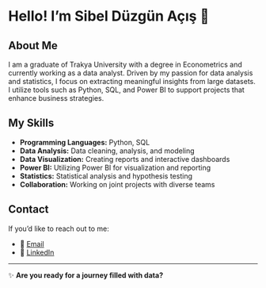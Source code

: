 # Hello! I’m Sibel Düzgün Açış 👋

## About Me
I am a graduate of Trakya University with a degree in Econometrics and currently working as a data analyst. Driven by my passion for data analysis and statistics, I focus on extracting meaningful insights from large datasets. I utilize tools such as Python, SQL, and Power BI to support projects that enhance business strategies.

## My Skills

- **Programming Languages:** Python, SQL
- **Data Analysis:** Data cleaning, analysis, and modeling
- **Data Visualization:** Creating reports and interactive dashboards
- **Power BI:** Utilizing Power BI for visualization and reporting
- **Statistics:** Statistical analysis and hypothesis testing
- **Collaboration:** Working on joint projects with diverse teams

## Contact

If you’d like to reach out to me:
- 📧 [Email](mailto:sibelduzgunacis@gmail.com)
- 🔗 [LinkedIn](https://www.linkedin.com/in/sibelduzgnacis)

---

✨ **Are you ready for a journey filled with data?**



<!---
sbldzgnacs/sbldzgnacs is a ✨ special ✨ repository because its `README.md` (this file) appears on your GitHub profile.
You can click the Preview link to take a look at your changes.
--->

